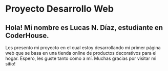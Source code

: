 <h1> Proyecto Desarrollo Web </h1>

<h2> Hola! Mi nombre es Lucas N. Díaz, estudiante en CoderHouse. </h2>

<p>Les presento mi proyecto en el cual estoy desarrollando mi primer página web que se basa en una tienda online de productos decorativos para el hogar. 
Espero, les guste tanto como a mí. Muchas gracias por visitar mi sitio! </p>
